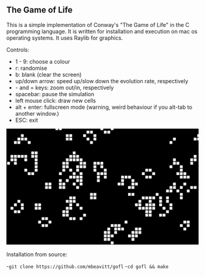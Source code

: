 ## The Game of Life

This is a simple implementation of Conway's "The Game of Life" in the C programming language.
It is written for installation and execution on mac os operating systems.
It uses Raylib for graphics.

Controls:
- 1 - 9: choose a colour
- r: randomise
- b: blank (clear the screen)
- up/down arrow: speed up/slow down the evolution rate, respectively
- \- and = keys: zoom out/in, respectively
- spacebar: pause the simulation
- left mouse click: draw new cells
- alt + enter: fullscreen mode (warning, weird behaviour if you alt-tab to another window.)
- ESC: exit

![the game running](https://github.com/mbeavitt/gofl/blob/main/assets/game_running.png?raw=true)


Installation from source:

-`git clone https://github.com/mbeavitt/gofl`
-`cd gofl && make`
